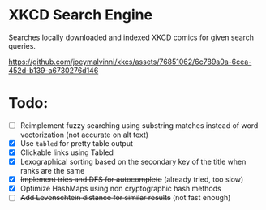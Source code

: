 # XKCD Search Engine
Searches locally downloaded and indexed XKCD comics for given search queries.


https://github.com/joeymalvinni/xkcs/assets/76851062/6c789a0a-6cea-452d-b139-a6730276d146


# Todo:
- [ ] Reimplement fuzzy searching using substring matches instead of word vectorization (not accurate on alt text)
- [x] Use `tabled` for pretty table output
- [x] Clickable links using Tabled
- [x] Lexographical sorting based on the secondary key of the title when ranks are the same
- [x] ~~Implement tries and DFS for autocomplete~~ (already tried, too slow)
- [x] Optimize HashMaps using non cryptographic hash methods
- [ ] ~~Add Levenschtein distance for similar results~~ (not fast enough)
